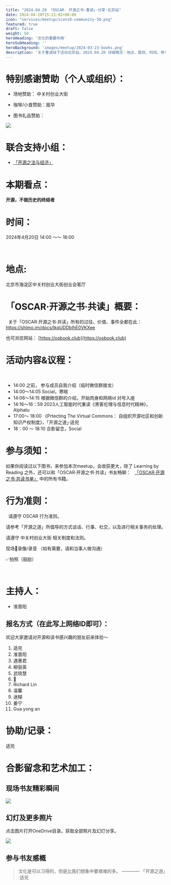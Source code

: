 ```yaml
---
title: "2024.04.20 「OSCAR· 开源之书·重读」·分享·北京站"
date: 2024-04-20T15:21:02+08:00
icon: "services/meetup/icons8-community-50.png"
featured: true
draft: false
weight: 50
heroHeading: '文化的重要作用'
heroSubHeading: ''
heroBackground: 'images/meetup/2024-03-23-books.png'
description: '关于重读线下活动北京站，2024.04.20 详细情况：地点、题目、时间、参与人员。'
---
```



# 特别感谢赞助（个人或组织）：

* 场地赞助：  中关村创业大街
 
* 咖啡/小食赞助：振华

* 图书礼品赞助： 

![](images/meetup/2024-04-20-book-gift-1.png)


# 联合支持小组：

* [「开源之法与经济」](https://opensourceway.community/posts/os-license-and-copyleft/build-os-licensing-workgroup/)

# 本期看点：

**开源，不做历史的终结者**


# 时间：

2024年4月20日 14:00 ～～ 18:00

 
# 地点: 

北京市海淀区中关村创业大街创业会客厅


# 「OSCAR·开源之书·共读」概要：
 
关于「OSCAR·开源之书·共读」所有的过往、价值、事件全都在此：
 
https://shimo.im/docs/lkqUDDblhE0VKXee

也可浏览网站： [https://osbook.club](https://osbook.club)



# 活动内容&议程：
 
- 14:00 之前， 参与成员自我介绍（临时微信群接龙）
- 14:00～14:05  Social，寒暄
- 14:06～14:15  根据微信群的介绍，开始肉身和网络id 对号入座
- 14:16～16：59  2023人工智能时代重读《黑客伦理与信息时代精神》，Alphatu
- 17:00～ 18:00  《Prtecting The Virtual Commons： 自组织开源社区和创新知识产权制度》，「开源之道」·适兕
- 18：00 ～ 18:10 合影留念，Social
 

# 参与须知：

如果你阅读过以下图书，来参加本次meetup，会收获更大，除了 Learning by Reading 之外，还可以和「OSCAR·开源之书·共读」书友畅聊：
 
[「OSCAR·开源之书·共读书单」](https://osbook.club/work/) 中的所有书籍。


# 行为准则：
 
请遵守 OSCAR 行为准则。

请参考「开源之道」所倡导的方式谈话、行事、社交，以及进行相关事务的处理。

请遵守 中关村创业大街 相关制度和法则。

现场🚫录像/录音 （如有需要，请和当事人做沟通）

✅拍照（鼓励）

 
# 主持人：

* 淮晋阳

## 报名方式（在此写上网络ID即可）：

欢迎大家邀请对开源和读书感兴趣的朋友前来体验～ 

1. 适兕
2. 淮晋阳
3. 遇惠君
4. 柳丽英
5. 武晓慧
6. 🐯
7. Richard Lin
8. 温馨
9. 迷糊
10. 姜宁
11. Gua yong an


# 协助/记录：

适兕


# 合影留念和艺术加工：

## 现场书友精彩瞬间

![](/images/meetup/2024-04-20-all.jpg)

## 幻灯及更多照片

点击图片打开OneDrive目录。获取全部照片及幻灯分享。

[![](/images/meetup/2024-04-20-speaker.jpg)](https://1drv.ms/f/s!Arg2k_5HJFrbgoBPKF87frVYaoByRQ?e=I4K884)

## 参与书友感概

> 文化是可以习得的，但是比我们想象中要艰难的多。
>   ———— 「开源之道」·适兕